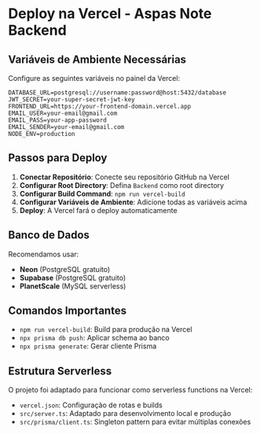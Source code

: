 # Deploy na Vercel - Aspas Note Backend

## Variáveis de Ambiente Necessárias

Configure as seguintes variáveis no painel da Vercel:

```
DATABASE_URL=postgresql://username:password@host:5432/database
JWT_SECRET=your-super-secret-jwt-key
FRONTEND_URL=https://your-frontend-domain.vercel.app
EMAIL_USER=your-email@gmail.com
EMAIL_PASS=your-app-password
EMAIL_SENDER=your-email@gmail.com
NODE_ENV=production
```

## Passos para Deploy

1. **Conectar Repositório**: Conecte seu repositório GitHub na Vercel
2. **Configurar Root Directory**: Defina `Backend` como root directory
3. **Configurar Build Command**: `npm run vercel-build`
4. **Configurar Variáveis de Ambiente**: Adicione todas as variáveis acima
5. **Deploy**: A Vercel fará o deploy automaticamente

## Banco de Dados

Recomendamos usar:
- **Neon** (PostgreSQL gratuito)
- **Supabase** (PostgreSQL gratuito)
- **PlanetScale** (MySQL serverless)

## Comandos Importantes

- `npm run vercel-build`: Build para produção na Vercel
- `npx prisma db push`: Aplicar schema ao banco
- `npx prisma generate`: Gerar cliente Prisma

## Estrutura Serverless

O projeto foi adaptado para funcionar como serverless functions na Vercel:
- `vercel.json`: Configuração de rotas e builds
- `src/server.ts`: Adaptado para desenvolvimento local e produção
- `src/prisma/client.ts`: Singleton pattern para evitar múltiplas conexões
